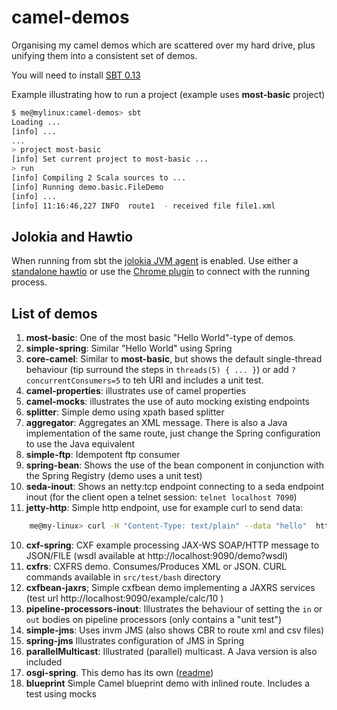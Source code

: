 # camel-demos


Organising my camel demos which are scattered over my hard drive, plus unifying them into a consistent set of demos.

You will need to install  [SBT 0.13](http://www.scala-sbt.org/release/docs/Getting-Started/Setup.html)

Example illustrating how to run a project (example uses **most-basic** project)

```bash
$ me@mylinux:camel-demos> sbt
Loading ...
[info] ...
...
> project most-basic
[info] Set current project to most-basic ...
> run
[info] Compiling 2 Scala sources to ...
[info] Running demo.basic.FileDemo
[info] ...
[info] 11:16:46,227 INFO  route1  - received file file1.xml
```

## Jolokia and Hawtio

When running from sbt the [jolokia JVM agent](https://jolokia.org/agent/jvm.html) is enabled. Use either a 
[standalone hawtio](http://hawt.io/getstarted/#standalone) or use the [Chrome plugin](https://chrome.google.com/webstore/detail/hawtio/aemcedanjggpkpeghpmlmioopekhhppl) to connect with the running process.

## List of demos

 1. **most-basic**: One of the most basic "Hello World"-type of demos.
 2. **simple-spring**: Similar "Hello World" using Spring
 3. **core-camel**: Similar to **most-basic**, but shows the default single-thread behaviour (tip surround the steps in `threads(5) { ... }`) or add `?concurrentConsumers=5` to teh URI and includes a unit test.  
 4. **camel-properties**: illustrates use of camel properties
 4. **camel-mocks**: illustrates the use of auto mocking existing endpoints
 4. **splitter**: Simple demo using xpath based splitter
 5. **aggregator**: Aggregates an XML message. There is also a Java implementation of the same route, just change the Spring configuration to use the Java equivalent
 6. **simple-ftp**: Idempotent ftp consumer
 7. **spring-bean**: Shows the use of the bean component in conjunction with the Spring Registry (demo uses a unit test)
 8. **seda-inout**: Shows an netty:tcp endpoint connecting to a seda endpoint inout (for the client open a telnet session: `telnet localhost 7090`)
 9. **jetty-http**: Simple http endpoint, use for example curl to send data:
 ```bash
     me@my-linux> curl -H "Content-Type: text/plain" --data "hello"  http://localhost:9090/myapp/myservice
 ```
 10. **cxf-spring**: CXF example processing JAX-WS SOAP/HTTP message to JSON/FILE (wsdl available at http://localhost:9090/demo?wsdl)
 11. **cxfrs**: CXFRS demo. Consumes/Produces XML or JSON. CURL commands available in `src/test/bash` directory
 12. **cxfbean-jaxrs**; Simple cxfbean demo implementing a JAXRS services (test url http://localhost:9090/example/calc/10 )
 13. **pipeline-processors-inout**: Illustrates the behaviour of setting the `in` or `out` bodies on pipeline processors (only contains a "unit test")
 14. **simple-jms**: Uses invm JMS (also shows CBR to route xml and csv files)
 15. **spring-jms** Illustrates configuration of JMS in Spring
 16. **parallelMulticast**: Illustrated (parallel) multicast. A Java version is also included
 17. **osgi-spring**. This demo has its own  ([readme](osgi-spring/readme.md))
 18. **blueprint** Simple Camel blueprint demo with inlined route. Includes a test using mocks











